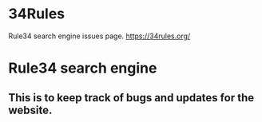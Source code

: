 # 34Rules
Rule34 search engine issues page. https://34rules.org/

# Rule34 search engine

## This is to keep track of bugs and updates for the website.
